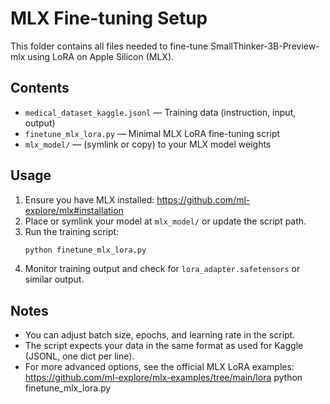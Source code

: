 # MLX Fine-tuning Setup

This folder contains all files needed to fine-tune SmallThinker-3B-Preview-mlx using LoRA on Apple Silicon (MLX).

## Contents
- `medical_dataset_kaggle.jsonl` — Training data (instruction, input, output)
- `finetune_mlx_lora.py` — Minimal MLX LoRA fine-tuning script
- `mlx_model/` — (symlink or copy) to your MLX model weights

## Usage
1. Ensure you have MLX installed: https://github.com/ml-explore/mlx#installation
2. Place or symlink your model at `mlx_model/` or update the script path.
3. Run the training script:
   ```bash
   python finetune_mlx_lora.py
   ```
4. Monitor training output and check for `lora_adapter.safetensors` or similar output.

## Notes
- You can adjust batch size, epochs, and learning rate in the script.
- The script expects your data in the same format as used for Kaggle (JSONL, one dict per line).
- For more advanced options, see the official MLX LoRA examples: https://github.com/ml-explore/mlx-examples/tree/main/lora
python finetune_mlx_lora.py
